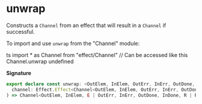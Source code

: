 # unwrap

Constructs a `Channel` from an effect that will result in a `Channel` if
successful.

To import and use `unwrap` from the "Channel" module:

ts
import \* as Channel from "effect/Channel"
// Can be accessed like this
Channel.unwrap
undefined

**Signature**

```ts
export declare const unwrap: <OutElem, InElem, OutErr, InErr, OutDone, InDone, R2, E, R>(
  channel: Effect.Effect<Channel<OutElem, InElem, OutErr, InErr, OutDone, InDone, R2>, E, R>
) => Channel<OutElem, InElem, E | OutErr, InErr, OutDone, InDone, R | R2>
```
